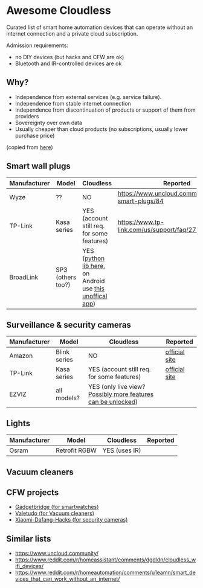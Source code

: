 # Awesome Cloudless

Curated list of smart home automation devices that can operate without an internet connection and a private cloud subscription.

Admission requirements:

 - no DIY devices (but hacks and CFW are ok)
 - Bluetooth and IR-controlled devices are ok

## Why?

>>>>>
 - Independence from external services (e.g. service failure).
 - Independence from stable internet connection
 - Independence from discontinuation of products or support of them from providers
 - Sovereignty over own data
 - Usually cheaper than cloud products (no subscriptions, usually lower purchase price)

(copied from [here](https://nocloud.info/en/home/))

## Smart wall plugs

| Manufacturer | Model    | Cloudless     | Reported  |
| ------------ | -------- | ------------- | ----------|
| Wyze         | ??       | NO            | https://www.uncloud.community/t/wyze-smart-plugs/84 |
| TP-Link      | Kasa series | YES (account still req. for some features)        | https://www.tp-link.com/us/support/faq/2707/ |
| BroadLink    | SP3 (others too?) | YES ([python lib here](https://github.com/mjg59/python-broadlink), on Android use [this unoffical app](https://play.google.com/store/apps/details?id=ua.com.lavi.broadlinkclient))

	
## Surveillance & security cameras

| Manufacturer | Model    | Cloudless     | Reported |
| ------------ | -------- | ------------- | ---------|
| Amazon       | Blink series | NO        | [official site](https://support.blinkforhome.com/en_US/f-a-q/can-i-use-my-camera-offline-without-an-internet-connection) |
| TP-Link      | Kasa series | YES (account still req. for some features)  | [official site](https://www.tp-link.com/us/support/faq/2707/) |
| EZVIZ        | all models? | YES (only live view? [Possibly more features can be unlocked](https://github.com/BaQs/pyEzviz/issues/61)) | 


## Lights

| Manufacturer | Model    | Cloudless     | Reported |
| ------------ | -------- | ------------- | ---------|
| Osram        | Retrofit RGBW | YES (uses IR) |     |


## Vacuum cleaners




## CFW projects

 - [Gadgetbridge (for smartwatches)](https://github.com/Freeyourgadget/Gadgetbridge)
 - [Valetudo (for Vacuum cleaners)](https://github.com/Hypfer/Valetudo)
 - [Xiaomi-Dafang-Hacks (for security cameras)](https://github.com/EliasKotlyar/Xiaomi-Dafang-Hacks)


## Similar lists

 - https://www.uncloud.community/
 - https://www.reddit.com/r/homeassistant/comments/dgdldn/cloudless_wifi_devices/
 - https://www.reddit.com/r/homeautomation/comments/u1eamn/smart_devices_that_can_work_without_an_internet/
